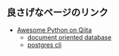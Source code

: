 ## 良さげなページのリンク
- [Awesome Python on Qiita](https://qiita.com/hatai/items/34c91d4ee0b54bd7cb8b)
  - [document oriented database](https://github.com/msiemens/tinydb)
  - [postgres cli](https://github.com/dbcli/pgcli)